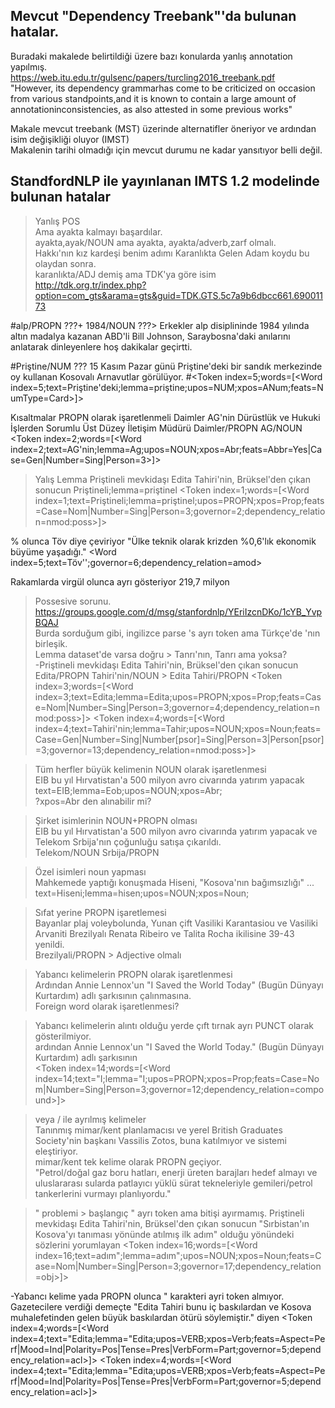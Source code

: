 ## Mevcut "Dependency Treebank"'da bulunan hatalar.

Buradaki makalede belirtildiği üzere bazı konularda yanlış annotation yapılmış.  
https://web.itu.edu.tr/gulsenc/papers/turcling2016_treebank.pdf  
"However, its dependency grammarhas come to be criticized on occasion from various standpoints,and  it  is  known  to  contain  a  large  amount  of  annotationinconsistencies,  as  also  attested  in  some  previous  works"  

Makale mevcut treebank (MST) üzerinde alternatifler öneriyor ve ardından isim değişikliği oluyor (IMST)  
Makalenin tarihi olmadığı için mevcut durumu ne kadar yansıtıyor belli değil.  

## StandfordNLP ile yayınlanan IMTS 1.2 modelinde bulunan hatalar

> Yanlış POS  
Ama ayakta kalmayı başardılar.  
ayakta,ayak/NOUN ama ayakta, ayakta/adverb,zarf olmalı.  
Hakkı'nın kız kardeşi benim adımı Karanlıkta Gelen Adam koydu bu olaydan sonra.  
karanlıkta/ADJ demiş ama TDK'ya göre isim  
http://tdk.org.tr/index.php?option=com_gts&arama=gts&guid=TDK.GTS.5c7a9b6dbcc661.69001173  

#alp/PROPN ???+ 1984/NOUN ???> Erkekler alp disiplininde 1984 yılında altın madalya kazanan ABD'li Bill Johnson, Saraybosna'daki anılarını anlatarak dinleyenlere hoş dakikalar geçirtti.
    
#Priştine/NUM ??? 15 Kasım Pazar günü Priştine'deki bir sandık merkezinde oy kullanan Kosovalı Arnavutlar görülüyor.
#<Token index=5;words=[<Word index=5;text=Priştine'deki;lemma=priştine;upos=NUM;xpos=ANum;feats=NumType=Card>]>

Kısaltmalar PROPN olarak işaretlenmeli
Daimler AG'nin Dürüstlük ve Hukuki İşlerden Sorumlu Üst Düzey İletişim Müdürü
Daimler/PROPN AG/NOUN
<Token index=2;words=[<Word index=2;text=AG'nin;lemma=Ag;upos=NOUN;xpos=Abr;feats=Abbr=Yes|Case=Gen|Number=Sing|Person=3>]>


> Yalış Lemma
Priştineli mevkidaşı Edita Tahiri'nin, Brüksel'den çıkan sonucun
Priştineli;lemma=priştinel
<Token index=1;words=[<Word index=1;text=Priştineli;lemma=priştinel;upos=PROPN;xpos=Prop;feats=Case=Nom|Number=Sing|Person=3;governor=2;dependency_relation=nmod:poss>]>

% olunca Töv diye çeviriyor
"Ülke teknik olarak krizden %0,6'lık ekonomik büyüme yaşadığı."
 <Word index=5;text=Töv'';governor=6;dependency_relation=amod>
 
Rakamlarda virgül olunca ayrı gösteriyor
219,7 milyon


> Possesive sorunu.  
https://groups.google.com/d/msg/stanfordnlp/YEriIzcnDKo/1cYB_YvpBQAJ  
Burda sorduğum gibi, ingilizce parse 's ayrı token ama Türkçe'de 'nın birleşik.  
Lemma dataset'de varsa doğru > Tanrı'nın, Tanrı ama yoksa?  
-Priştineli mevkidaşı Edita Tahiri'nin, Brüksel'den çıkan sonucun
Edita/PROPN Tahiri'nin/NOUN > Edita Tahiri/PROPN
<Token index=3;words=[<Word index=3;text=Edita;lemma=Edita;upos=PROPN;xpos=Prop;feats=Case=Nom|Number=Sing|Person=3;governor=4;dependency_relation=nmod:poss>]>
<Token index=4;words=[<Word index=4;text=Tahiri'nin;lemma=Tahir;upos=NOUN;xpos=Noun;feats=Case=Gen|Number=Sing|Number[psor]=Sing|Person=3|Person[psor]=3;governor=13;dependency_relation=nmod:poss>]>

>Tüm herfler büyük kelimenin NOUN olarak işaretlenmesi  
 EIB bu yıl Hırvatistan'a 500 milyon avro civarında yatırım yapacak  
text=EIB;lemma=Eob;upos=NOUN;xpos=Abr;  
?xpos=Abr den alınabilir mi?  

>Şirket isimlerinin NOUN+PROPN olması  
EIB bu yıl Hırvatistan'a 500 milyon avro civarında yatırım yapacak ve Telekom Srbija'nın çoğunluğu satışa çıkarıldı.  
Telekom/NOUN Srbija/PROPN  

>Özel isimleri noun yapması  
Mahkemede yaptığı konuşmada Hiseni, "Kosova'nın bağımsızlığı" ...  
text=Hiseni;lemma=hisen;upos=NOUN;xpos=Noun;  

>Sıfat yerine PROPN işaretlemesi  
Bayanlar plaj voleybolunda, Yunan çift Vasiliki Karantasiou ve Vasiliki Arvaniti Brezilyalı Renata Ribeiro ve Talita Rocha ikilisine 39-43 yenildi.  
Brezilyali/PROPN > Adjective olmalı  

>Yabancı kelimelerin PROPN olarak işaretlenmesi  
Ardından Annie Lennox'un "I Saved the World Today" (Bugün Dünyayı Kurtardım) adlı şarkısının çalınmasına.  
Foreign word olarak işaretlenmesi?  

>Yabancı kelimelerin alıntı olduğu yerde çıft tırnak ayrı PUNCT olarak gösterilmiyor.  
ardından Annie Lennox'un \"I Saved the World Today.\" (Bugün Dünyayı Kurtardım) adlı şarkısının  
<Token index=14;words=[<Word index=14;text="I;lemma="I;upos=PROPN;xpos=Prop;feats=Case=Nom|Number=Sing|Person=3;governor=12;dependency_relation=compound>]>  

>veya / ile ayrılmış kelimeler  
Tanınmış mimar/kent planlamacısı ve yerel British Graduates Society'nin başkanı Vassilis Zotos, buna katılmıyor ve sistemi eleştiriyor.  
mimar/kent tek kelime olarak PROPN geçiyor.  
"Petrol/doğal gaz boru hatları, enerji üreten barajları hedef almayı ve uluslararası sularda patlayıcı yüklü sürat tekneleriyle gemileri/petrol tankerlerini vurmayı planlıyordu."

>" problemi > başlangıç " ayrı token ama bitişi ayırmamış.
Priştineli mevkidaşı Edita Tahiri'nin, Brüksel'den çıkan sonucun "Sırbistan'ın Kosova'yı tanıması yönünde atılmış ilk adım" olduğu yönündeki sözlerini yorumlayan
<Token index=16;words=[<Word index=16;text=adım";lemma=adım";upos=NOUN;xpos=Noun;feats=Case=Nom|Number=Sing|Person=3;governor=17;dependency_relation=obj>]>

-Yabancı kelime yada PROPN olunca " karakteri ayri token almıyor.
Gazetecilere verdiği demeçte "Edita Tahiri bunu iç baskılardan ve Kosova muhalefetinden gelen büyük baskılardan ötürü söylemiştir." diyen
<Token index=4;words=[<Word index=4;text="Edita;lemma="Edita;upos=VERB;xpos=Verb;feats=Aspect=Perf|Mood=Ind|Polarity=Pos|Tense=Pres|VerbForm=Part;governor=5;dependency_relation=acl>]>
<Token index=4;words=[<Word index=4;text="Edita;lemma="Edita;upos=VERB;xpos=Verb;feats=Aspect=Perf|Mood=Ind|Polarity=Pos|Tense=Pres|VerbForm=Part;governor=5;dependency_relation=acl>]>
